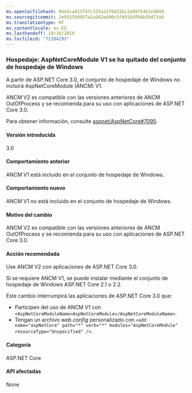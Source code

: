 ```yaml
---
ms.openlocfilehash: 04e5ca41374fc333a31f0422bc2e89f54b3cb049
ms.sourcegitcommit: 2e95559d957a1a942e490c5fd916df04b39d73a9
ms.translationtype: HT
ms.contentlocale: es-ES
ms.lasthandoff: 10/16/2019
ms.locfileid: "72394293"
---
```

### <a name="hosting-aspnetcoremodule-v1-removed-from-windows-hosting-bundle"></a>Hospedaje: AspNetCoreModule V1 se ha quitado del conjunto de hospedaje de Windows

A partir de ASP.NET Core 3.0, el conjunto de hospedaje de Windows no incluirá AspNetCoreModule (ANCM) V1.

ANCM V2 es compatible con las versiones anteriores de ANCM OutOfProcess y se recomienda para su uso con aplicaciones de ASP.NET Core 3.0.

Para obtener información, consulte [aspnet/AspNetCore#7095](https://github.com/aspnet/AspNetCore/issues/7095).

#### <a name="version-introduced"></a>Versión introducida

3.0

#### <a name="old-behavior"></a>Comportamiento anterior

ANCM V1 está incluido en el conjunto de hospedaje de Windows.

#### <a name="new-behavior"></a>Comportamiento nuevo

ANCM V1 no está incluido en el conjunto de hospedaje de Windows.

#### <a name="reason-for-change"></a>Motivo del cambio

ANCM V2 es compatible con las versiones anteriores de ANCM OutOfProcess y se recomienda para su uso con aplicaciones de ASP.NET Core 3.0.

#### <a name="recommended-action"></a>Acción recomendada

Use ANCM V2 con aplicaciones de ASP.NET Core 3.0.

Si se requiere ANCM V1, se puede instalar mediante el conjunto de hospedaje de Windows ASP.NET Core 2.1 o 2.2.

Este cambio interrumpirá las aplicaciones de ASP.NET Core 3.0 que:

- Participen del uso de ANCM V1 con `<AspNetCoreModuleName>AspNetCoreModule</AspNetCoreModuleName>`.
- Tengan un archivo *web.config* personalizado con `<add name="aspNetCore" path="*" verb="*" modules="AspNetCoreModule" resourceType="Unspecified" />`.

#### <a name="category"></a>Categoría

ASP.NET Core

#### <a name="affected-apis"></a>API afectadas

None

<!-- 

#### Affected APIs

Not detectable via API analysis

-->
